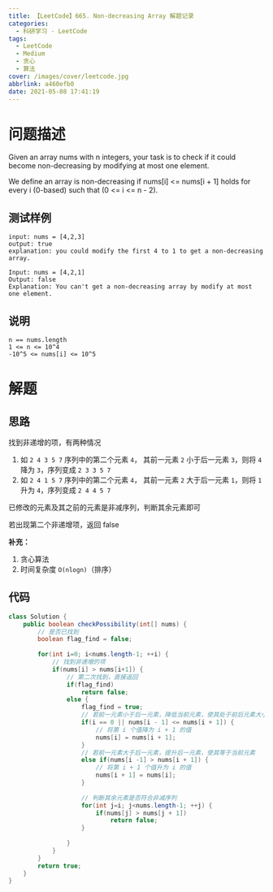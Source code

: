 ```yaml
---
title: 【LeetCode】665. Non-decreasing Array 解题记录
categories:
  - 科研学习 - LeetCode
tags:
  - LeetCode
  - Medium
  - 贪心
  - 算法
cover: /images/cover/leetcode.jpg
abbrlink: a460efb0
date: 2021-05-08 17:41:19
---
```



# 问题描述

Given an array nums with n integers, your task is to check if it could become non-decreasing by modifying at most one element.

We define an array is non-decreasing if nums[i] <= nums[i + 1] holds for every i (0-based) such that (0 <= i <= n - 2).

## 测试样例

```
input: nums = [4,2,3]
output: true
explanation: you could modify the first 4 to 1 to get a non-decreasing array.
```

```
Input: nums = [4,2,1]
Output: false
Explanation: You can't get a non-decreasing array by modify at most one element.
```

## 说明

```
n == nums.length
1 <= n <= 10^4
-10^5 <= nums[i] <= 10^5
```

# 解题

## 思路

找到非递增的项，有两种情况

1. 如 `2 4 3 5 7` 序列中的第二个元素 `4`， 其前一元素 `2` 小于后一元素 `3`，则将 `4` 降为 `3`，序列变成 `2 3 3 5 7`
1. 如 `2 4 1 5 7` 序列中的第二个元素 `4`， 其前一元素 `2` 大于后一元素 `1`，则将 `1` 升为 `4`，序列变成 `2 4 4 5 7`

已修改的元素及其之前的元素是非减序列，判断其余元素即可

若出现第二个非递增项，返回 false

**补充：**

1. 贪心算法
1. 时间复杂度 `O(nlogn)`（排序）

## 代码

```java
class Solution {
    public boolean checkPossibility(int[] nums) {
        // 是否已找到
        boolean flag_find = false;
        
        for(int i=0; i<nums.length-1; ++i) {
            // 找到非递增的项
            if(nums[i] > nums[i+1]) {
                // 第二次找到，直接返回
                if(flag_find)
                    return false;
                else {
                    flag_find = true;
                    // 若前一元素小于后一元素，降低当前元素，使其处于前后元素大小之间
                    if(i == 0 || nums[i - 1] <= nums[i + 1]) {
                        // 将第 i 个值降为 i + 1 的值
                        nums[i] = nums[i + 1];
                    }
                    // 若前一元素大于后一元素，提升后一元素，使其等于当前元素
                    else if(nums[i -1] > nums[i + 1]) {
                        // 将第 i + 1 个值升为 i 的值
                        nums[i + 1] = nums[i];
                    }
                    
                    // 判断其余元素是否符合非减序列
                    for(int j=i; j<nums.length-1; ++j) {
                        if(nums[j] > nums[j + 1])
                            return false;
                    }
                    
                }
            }
        }
        return true;
    }
}
```

